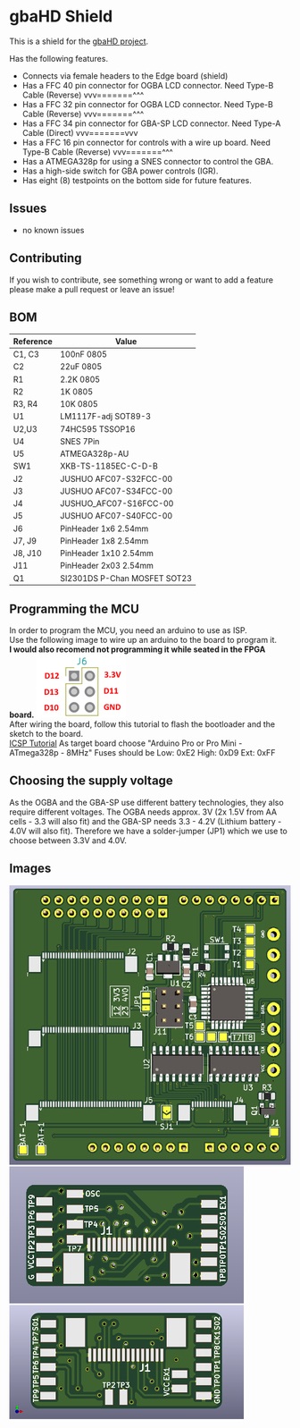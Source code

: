 # gbaHD Shield
This is a shield for the [gbaHD project](https://github.com/zwenergy/gbaHD).  

Has the following features.
- Connects via female headers to the Edge board (shield)
- Has a FFC 40 pin connector for OGBA LCD connector. Need Type-B Cable (Reverse) vvv=======^^^
- Has a FFC 32 pin connector for OGBA LCD connector. Need Type-B Cable (Reverse) vvv=======^^^
- Has a FFC 34 pin connector for GBA-SP LCD connector. Need Type-A Cable (Direct) vvv=======vvv
- Has a FFC 16 pin connector for controls with a wire up board. Need Type-B Cable (Reverse) vvv=======^^^
- Has a ATMEGA328p for using a SNES connector to control the GBA.
- Has a high-side switch for GBA power controls (IGR).
- Has eight (8) testpoints on the bottom side for future features.

## Issues
- no known issues

## Contributing
If you wish to contribute, see something wrong or want to add a feature please make a pull request or leave an issue!

## BOM
|Reference	|Value							|
|---------	|--------						|
|C1, C3		|100nF 0805						|
|C2			|22uF 0805						|
|R1			|2.2K 0805						|
|R2			|1K 0805						|
|R3, R4		|10K 0805						|
|U1			|LM1117F-adj SOT89-3			|
|U2,U3		|74HC595 TSSOP16				|
|U4			|SNES 7Pin						|
|U5			|ATMEGA328p-AU					|
|SW1		|XKB-TS-1185EC-C-D-B			|
|J2			|JUSHUO AFC07-S32FCC-00			|
|J3			|JUSHUO AFC07-S34FCC-00			|
|J4			|JUSHUO_AFC07-S16FCC-00			|
|J5			|JUSHUO AFC07-S40FCC-00			|
|J6			|PinHeader 1x6 2.54mm			|
|J7, J9		|PinHeader 1x8 2.54mm			|
|J8, J10	|PinHeader 1x10 2.54mm			|
|J11		|PinHeader 2x03 2.54mm			|
|Q1			|SI2301DS P-Chan MOSFET	SOT23	|

## Programming the MCU
In order to program the MCU, you need an arduino to use as ISP.  
Use the following image to wire up an arduino to the board to program it.  
**I would also recomend not programming it while seated in the FPGA board.**
![PCB](./static/icsp.png "Wireup")  
After wiring the board, follow this tutorial to flash the bootloader and the sketch to the board.  
[ICSP Tutorial](https://www.arduino.cc/en/pmwiki.php?n=Tutorial/ArduinoISP)
As target board choose "Arduino Pro or Pro Mini -  ATmega328p - 8MHz"
Fuses should be Low: 0xE2 High: 0xD9 Ext: 0xFF

## Choosing the supply voltage
As the OGBA and the GBA-SP use different battery technologies, they also require different voltages.
The OGBA needs approx. 3V (2x 1.5V from AA cells - 3.3 will also fit) and the GBA-SP needs 3.3 - 4.2V (Lithium battery - 4.0V will also fit).
Therefore we have a solder-jumper (JP1) which we use to choose between 3.3V and 4.0V.

## Images
![PCB](./static/pcb.png "PCB")
![Breakout](./static/breakout.png "Breakout PCB")
![Breakout_SP](./static/breakout_SP.png "Breakout PCB for GBA SP")

